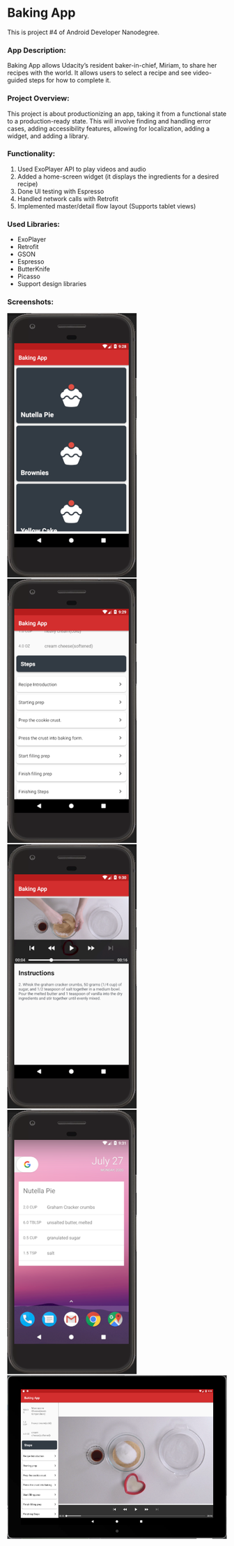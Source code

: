 # Baking App
This is project #4 of Android Developer Nanodegree. 

### App Description:
Baking App allows Udacity’s resident baker-in-chief, Miriam, to share her recipes with the world. It allows users to select a recipe and see video-guided steps for how to complete it.

### Project Overview:
This project is about productionizing an app, taking it from a functional state to a production-ready state. This will involve finding and handling error cases, adding accessibility features, allowing for localization, adding a widget, and adding a library.

### Functionality:
1. Used ExoPlayer API to play videos and audio
2. Added a home-screen widget (it displays the ingredients for a desired recipe)
3. Done UI testing with Espresso
4. Handled network calls with Retrofit
5. Implemented master/detail flow layout (Supports tablet views)

### Used Libraries:
* ExoPlayer
* Retrofit
* GSON
* Espresso
* ButterKnife
* Picasso
* Support design libraries

### Screenshots:
![Recipes List](screenshots/screen1.PNG)
![Recipe Details](screenshots/screen2.PNG)
![Step](screenshots/screen3.PNG)
![App Widget](screenshots/widget.PNG)
![Tablet View](screenshots/tablet.PNG)
